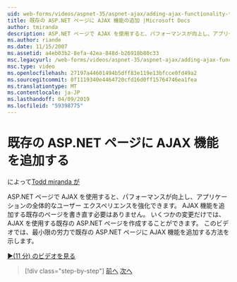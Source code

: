 ```yaml
---
uid: web-forms/videos/aspnet-35/aspnet-ajax/adding-ajax-functionality-to-an-existing-aspnet-page
title: 既存の ASP.NET ページに AJAX 機能の追加 |Microsoft Docs
author: tmiranda
description: ASP.NET ページで AJAX を使用すると、パフォーマンスが向上し、アプリケーションの全体的なユーザー エクスペリエンスを強化できます。 既存のページを書き直す必要はありません.
ms.author: riande
ms.date: 11/15/2007
ms.assetid: a4eb03b2-8efa-42ea-848d-b26918b80c33
msc.legacyurl: /web-forms/videos/aspnet-35/aspnet-ajax/adding-ajax-functionality-to-an-existing-aspnet-page
msc.type: video
ms.openlocfilehash: 27197a44601494b5dff83e119e13bfcce0fd49a2
ms.sourcegitcommit: 0f1119340e4464720cfd16d0ff15764746ea1fea
ms.translationtype: MT
ms.contentlocale: ja-JP
ms.lasthandoff: 04/09/2019
ms.locfileid: "59398775"
---
```

# <a name="adding-ajax-functionality-to-an-existing-aspnet-page"></a>既存の ASP.NET ページに AJAX 機能を追加する

によって[Todd miranda が](https://github.com/tmiranda)

ASP.NET ページで AJAX を使用すると、パフォーマンスが向上し、アプリケーションの全体的なユーザー エクスペリエンスを強化できます。 AJAX 機能を追加する既存のページを書き直す必要はありません。 いくつかの変更だけでは、AJAX を使用する既存の ASP.NET ページを作成することができます。 このビデオでは、最小限の労力で既存の ASP.NET ページに AJAX 機能を追加する方法を示します。

[&#9654;(11 分) のビデオを見る](https://channel9.msdn.com/Blogs/ASP-NET-Site-Videos/adding-ajax-functionality-to-an-existing-aspnet-page)

> [!div class="step-by-step"]
> [前へ](aspnet-ajax-support-in-visual-studio-2008.md)
> [次へ](creating-and-using-an-ajax-enabled-web-service-in-a-web-site.md)
